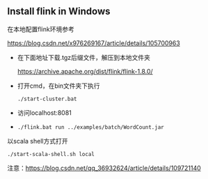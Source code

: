 ## Install flink in Windows

在本地配置flink环境参考

https://blog.csdn.net/x976269167/article/details/105700963



* 在下面地址下载.tgz后缀文件，解压到本地文件夹

  https://archive.apache.org/dist/flink/flink-1.8.0/

* 打开cmd，在bin文件夹下执行

  `./start-cluster.bat`

* 访问localhost:8081
* `./flink.bat run ../examples/batch/WordCount.jar`



以scala shell方式打开

`./start-scala-shell.sh local`



注意：https://blog.csdn.net/qq_36932624/article/details/109721140